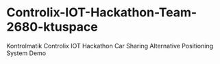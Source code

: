 # Controlix-IOT-Hackathon-Team-2680-ktuspace
Kontrolmatik Controlix IOT Hackathon Car Sharing Alternative Positioning System Demo
